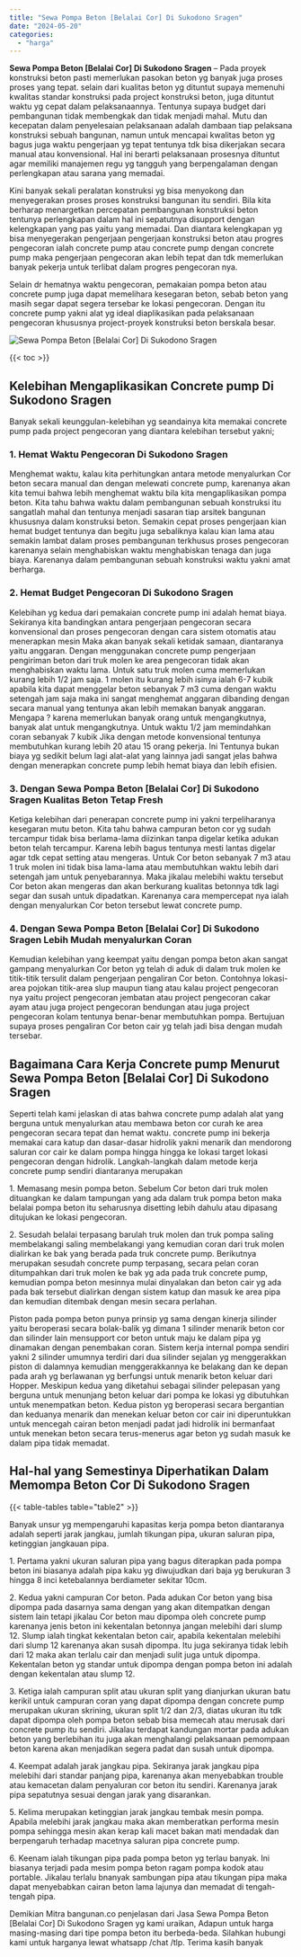 ```yaml
---
title: "Sewa Pompa Beton [Belalai Cor] Di Sukodono Sragen"
date: "2024-05-20"
categories: 
  - "harga"
---
```


**Sewa Pompa Beton \[Belalai Cor\] Di Sukodono Sragen** – Pada proyek konstruksi beton pasti memerlukan pasokan beton yg banyak juga proses proses yang tepat. selain dari kualitas beton yg dituntut supaya memenuhi kwalitas standar konstruksi pada project konstruksi beton, juga dituntut waktu yg cepat dalam pelaksanaannya. Tentunya supaya budget dari pembangunan tidak membengkak dan tidak menjadi mahal. Mutu dan kecepatan dalam penyelesaian pelaksanaan adalah dambaan tiap pelaksana konstruksi sebuah bangunan, namun untuk mencapai kwalitas beton yg bagus juga waktu pengerjaan yg tepat tentunya tdk bisa dikerjakan secara manual atau konvensional. Hal ini berarti pelaksanaan prosesnya dituntut agar memiliki manajemen regu yg tangguh yang berpengalaman dengan perlengkapan atau sarana yang memadai.

Kini banyak sekali peralatan konstruksi yg bisa menyokong dan menyegerakan proses proses konstruksi bangunan itu sendiri. Bila kita berharap menargetkan percepatan pembangunan konstruksi beton tentunya perlengkapan dalam hal ini sepatutnya disupport dengan kelengkapan yang pas yaitu yang memadai. Dan diantara kelengkapan yg bisa menyegerakan pengerjaan pengerjaan konstruksi beton atau progres pengecoran ialah concrete pump atau concrete pump dengan concrete pump maka pengerjaan pengecoran akan lebih tepat dan tdk memerlukan banyak pekerja untuk terlibat dalam progres pengecoran nya.

Selain dr hematnya waktu pengecoran, pemakaian pompa beton atau concrete pump juga dapat memelihara kesegaran beton, sebab beton yang masih segar dapat segera tersebar ke lokasi pengecoran. Dengan itu concrete pump yakni alat yg ideal diaplikasikan pada pelaksanaan pengecoran khususnya project-proyek konstruksi beton berskala besar.

![Sewa Pompa Beton [Belalai Cor] Di Sukodono Sragen](/images/sewa-concrete-pump-25.png)

{{< toc >}}

## Kelebihan Mengaplikasikan Concrete pump Di Sukodono Sragen

Banyak sekali keunggulan-kelebihan yg seandainya kita memakai concrete pump pada project pengecoran yang diantara kelebihan tersebut yakni;

### 1\. Hemat Waktu Pengecoran Di Sukodono Sragen

Menghemat waktu, kalau kita perhitungkan antara metode menyalurkan Cor beton secara manual dan dengan melewati concrete pump, karenanya akan kita temui bahwa lebih menghemat waktu bila kita mengaplikasikan pompa beton. Kita tahu bahwa waktu dalam pembangunan sebuah konstruksi itu sangatlah mahal dan tentunya menjadi sasaran tiap arsitek bangunan khususnya dalam konstruksi beton. Semakin cepat proses pengerjaan kian hemat budget tentunya dan begitu juga sebaliknya kalau kian lama atau semakin lambat dalam proses pembangunan terkhusus proses pengecoran karenanya selain menghabiskan waktu menghabiskan tenaga dan juga biaya. Karenanya dalam pembangunan sebuah konstruksi waktu yakni amat berharga.

### 2\. Hemat Budget Pengecoran Di Sukodono Sragen

Kelebihan yg kedua dari pemakaian concrete pump ini adalah hemat biaya. Sekiranya kita bandingkan antara pengerjaan pengecoran secara konvensional dan proses pengecoran dengan cara sistem otomatis atau menerapkan mesin Maka akan banyak sekali ketidak samaan, diantaranya yaitu anggaran. Dengan menggunakan concrete pump pengerjaan pengiriman beton dari truk molen ke area pengecoran tidak akan menghabiskan waktu lama. Untuk satu truk molen cuma memerlukan kurang lebih 1/2 jam saja. 1 molen itu kurang lebih isinya ialah 6-7 kubik apabila kita dapat menggelar beton sebanyak 7 m3 cuma dengan waktu setengah jam saja maka ini sangat menghemat anggaran dibanding dengan secara manual yang tentunya akan lebih memakan banyak anggaran. Mengapa ? karena memerlukan banyak orang untuk mengangkutnya, banyak alat untuk mengangkutnya. Untuk waktu 1/2 jam memindahkan coran sebanyak 7 kubik Jika dengan metode konvensional tentunya membutuhkan kurang lebih 20 atau 15 orang pekerja. Ini Tentunya bukan biaya yg sedikit belum lagi alat-alat yang lainnya jadi sangat jelas bahwa dengan menerapkan concrete pump lebih hemat biaya dan lebih efisien.

### 3\. Dengan Sewa Pompa Beton \[Belalai Cor\] Di Sukodono Sragen Kualitas Beton Tetap Fresh

Ketiga kelebihan dari penerapan concrete pump ini yakni terpeliharanya kesegaran mutu beton. Kita tahu bahwa campuran beton cor yg sudah tercampur tidak bisa berlama-lama diizinkan tanpa digelar ketika adukan beton telah tercampur. Karena lebih bagus tentunya mesti lantas digelar agar tdk cepat setting atau mengeras. Untuk Cor beton sebanyak 7 m3 atau 1 truk molen ini tidak bisa lama-lama atau membutuhkan waktu lebih dari setengah jam untuk penyebarannya. Maka jikalau melebihi waktu tersebut Cor beton akan mengeras dan akan berkurang kualitas betonnya tdk lagi segar dan susah untuk dipadatkan. Karenanya cara mempercepat nya ialah dengan menyalurkan Cor beton tersebut lewat concrete pump.

### 4\. Dengan Sewa Pompa Beton \[Belalai Cor\] Di Sukodono Sragen Lebih Mudah menyalurkan Coran

Kemudian kelebihan yang keempat yaitu dengan pompa beton akan sangat gampang menyalurkan Cor beton yg telah di aduk di dalam truk molen ke titik-titik tersulit dalam pengerjaan pengaliran Cor beton. Contohnya lokasi-area pojokan titik-area slup maupun tiang atau kalau project pengecoran nya yaitu project pengecoran jembatan atau project pengecoran cakar ayam atau juga project pengecoran bendungan atau juga project pengecoran kolam tentunya benar-benar membutuhkan pompa. Bertujuan supaya proses pengaliran Cor beton cair yg telah jadi bisa dengan mudah tersebar.

## Bagaimana Cara Kerja Concrete pump Menurut Sewa Pompa Beton \[Belalai Cor\] Di Sukodono Sragen

Seperti telah kami jelaskan di atas bahwa concrete pump adalah alat yang berguna untuk menyalurkan atau membawa beton cor curah ke area pengecoran secara tepat dan hemat waktu. concrete pump ini bekerja memakai cara katup dan dasar-dasar hidrolik yakni menarik dan mendorong saluran cor cair ke dalam pompa hingga hingga ke lokasi target lokasi pengecoran dengan hidrolik. Langkah-langkah dalam metode kerja concrete pump sendiri diantaranya merupakan

1\. Memasang mesin pompa beton. Sebelum Cor beton dari truk molen dituangkan ke dalam tampungan yang ada dalam truk pompa beton maka belalai pompa beton itu seharusnya disetting lebih dahulu atau dipasang ditujukan ke lokasi pengecoran.

2\. Sesudah belalai terpasang barulah truk molen dan truk pompa saling membelakangi saling membelakangi yang kemudian coran dari truk molen dialirkan ke bak yang berada pada truk concrete pump. Berikutnya merupakan sesudah concrete pump terpasang, secara pelan coran ditumpahkan dari truk molen ke bak yg ada pada truk concrete pump, kemudian pompa beton mesinnya mulai dinyalakan dan beton cair yg ada pada bak tersebut dialirkan dengan sistem katup dan masuk ke area pipa dan kemudian ditembak dengan mesin secara perlahan.

Piston pada pompa beton punya prinsip yg sama dengan kinerja silinder yaitu beroperasi secara bolak-balik yg dimana 1 silinder menarik beton cor dan silinder lain mensupport cor beton untuk maju ke dalam pipa yg dinamakan dengan penembakan coran. Sistem kerja internal pompa sendiri yakni 2 silinder umumnya terdiri dari dua silinder sejalan yg menggerakkan piston di dalamnya kemudian menggerakkannya ke belakang dan ke depan pada arah yg berlawanan yg berfungsi untuk menarik beton keluar dari Hopper. Meskipun kedua yang diketahui sebagai silinder pelepasan yang berguna untuk menunjang beton keluar dari pompa ke lokasi yg dibutuhkan untuk menempatkan beton. Kedua piston yg beroperasi secara bergantian dan keduanya menarik dan menekan keluar beton cor cair ini diperuntukkan untuk mencegah cairan beton menjadi padat jadi hidrolik ini bermanfaat untuk menekan beton secara terus-menerus agar beton yg sudah masuk ke dalam pipa tidak memadat.

## Hal-hal yang Semestinya Diperhatikan Dalam Memompa Beton Cor Di Sukodono Sragen

{{< table-tables table="table2" >}}

Banyak unsur yg mempengaruhi kapasitas kerja pompa beton diantaranya adalah seperti jarak jangkau, jumlah tikungan pipa, ukuran saluran pipa, ketinggian jangkauan pipa.

1\. Pertama yakni ukuran saluran pipa yang bagus diterapkan pada pompa beton ini biasanya adalah pipa kaku yg diwujudkan dari baja yg berukuran 3 hingga 8 inci ketebalannya berdiameter sekitar 10cm.

2\. Kedua yakni campuran Cor beton. Pada adukan Cor beton yang bisa dipompa pada dasarnya sama dengan yang akan ditempatkan dengan sistem lain tetapi jikalau Cor beton mau dipompa oleh concrete pump karenanya jenis beton ini kekentalan betonnya jangan melebihi dari slump 12. Slump ialah tingkat kekentalan beton cair, apabila kekentalan melebihi dari slump 12 karenanya akan susah dipompa. Itu juga sekiranya tidak lebih dari 12 maka akan terlalu cair dan menjadi sulit juga untuk dipompa. Kekentalan beton yg standar untuk dipompa dengan pompa beton ini adalah dengan kekentalan atau slump 12.

3\. Ketiga ialah campuran split atau ukuran split yang dianjurkan ukuran batu kerikil untuk campuran coran yang dapat dipompa dengan concrete pump merupakan ukuran skrining, ukuran split 1/2 dan 2/3, diatas ukuran itu tdk dapat dipompa oleh pompa beton sebab bisa memecah atau merusak dari concrete pump itu sendiri. Jikalau terdapat kandungan mortar pada adukan beton yang berlebihan itu juga akan menghalangi pelaksanaan pemompaan beton karena akan menjadikan segera padat dan susah untuk dipompa.

4\. Keempat adalah jarak jangkau pipa. Sekiranya jarak jangkau pipa melebihi dari standar panjang pipa, karenanya akan menyebabkan trouble atau kemacetan dalam penyaluran cor beton itu sendiri. Karenanya jarak pipa sepatutnya sesuai dengan jarak yang disarankan.

5\. Kelima merupakan ketinggian jarak jangkau tembak mesin pompa. Apabila melebihi jarak jangkau maka akan memberatkan performa mesin pompa sehingga mesin akan kerap kali macet bakan mati mendadak dan berpengaruh terhadap macetnya saluran pipa concrete pump.

6\. Keenam ialah tikungan pipa pada pompa beton yg terlau banyak. Ini biasanya terjadi pada mesim pompa beton ragam pompa kodok atau portable. Jikalau terlalu bnanyak sambungan pipa atau tikungan pipa maka dapat menyebabkan cairan beton lama lajunya dan memadat di tengah-tengah pipa.

Demikian Mitra bangunan.co penjelasan dari Jasa Sewa Pompa Beton \[Belalai Cor\] Di Sukodono Sragen yg kami uraikan, Adapun untuk harga masing-masing dari tipe pompa beton itu berbeda-beda. Silahkan hubungi kami untuk harganya lewat whatsapp /chat /tlp. Terima kasih banyak
